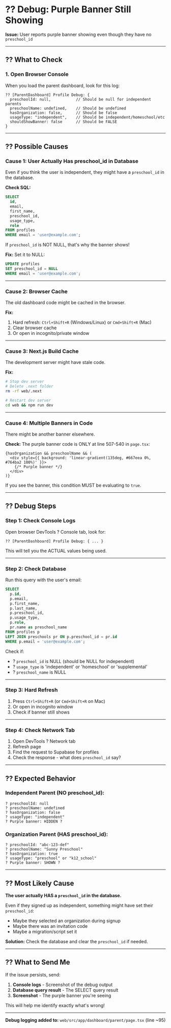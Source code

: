 # ?? Debug: Purple Banner Still Showing

**Issue:** User reports purple banner showing even though they have no `preschool_id`

---

## ?? What to Check

### **1. Open Browser Console**

When you load the parent dashboard, look for this log:
```
?? [ParentDashboard] Profile Debug: {
  preschoolId: null,           // Should be null for independent parents
  preschoolName: undefined,    // Should be undefined
  hasOrganization: false,      // Should be false
  usageType: "independent",    // Should be independent/homeschool/etc
  shouldShowBanner: false      // Should be FALSE
}
```

---

## ?? Possible Causes

### **Cause 1: User Actually Has preschool_id in Database**

Even if you think the user is independent, they might have a `preschool_id` in the database.

**Check SQL:**
```sql
SELECT 
  id,
  email,
  first_name,
  preschool_id,
  usage_type,
  role
FROM profiles
WHERE email = 'user@example.com';
```

If `preschool_id` is NOT NULL, that's why the banner shows!

**Fix:** Set it to NULL:
```sql
UPDATE profiles
SET preschool_id = NULL
WHERE email = 'user@example.com';
```

---

### **Cause 2: Browser Cache**

The old dashboard code might be cached in the browser.

**Fix:**
1. Hard refresh: `Ctrl+Shift+R` (Windows/Linux) or `Cmd+Shift+R` (Mac)
2. Clear browser cache
3. Or open in incognito/private window

---

### **Cause 3: Next.js Build Cache**

The development server might have stale code.

**Fix:**
```bash
# Stop dev server
# Delete .next folder
rm -rf web/.next

# Restart dev server
cd web && npm run dev
```

---

### **Cause 4: Multiple Banners in Code**

There might be another banner elsewhere.

**Check:** The purple banner code is ONLY at line 507-540 in `page.tsx`:
```tsx
{hasOrganization && preschoolName && (
  <div style={{ background: 'linear-gradient(135deg, #667eea 0%, #764ba2 100%)' }}>
    {/* Purple banner */}
  </div>
)}
```

If you see the banner, this condition MUST be evaluating to `true`.

---

## ?? Debug Steps

### **Step 1: Check Console Logs**

Open browser DevTools ? Console tab, look for:
```
?? [ParentDashboard] Profile Debug: { ... }
```

This will tell you the ACTUAL values being used.

---

### **Step 2: Check Database**

Run this query with the user's email:
```sql
SELECT 
  p.id,
  p.email,
  p.first_name,
  p.last_name,
  p.preschool_id,
  p.usage_type,
  p.role,
  pr.name as preschool_name
FROM profiles p
LEFT JOIN preschools pr ON p.preschool_id = pr.id
WHERE p.email = 'user@example.com';
```

Check if:
- ? `preschool_id` is NULL (should be NULL for independent)
- ? `usage_type` is 'independent' or 'homeschool' or 'supplemental'
- ? `preschool_name` is NULL

---

### **Step 3: Hard Refresh**

1. Press `Ctrl+Shift+R` (or `Cmd+Shift+R` on Mac)
2. Or open in incognito window
3. Check if banner still shows

---

### **Step 4: Check Network Tab**

1. Open DevTools ? Network tab
2. Refresh page
3. Find the request to Supabase for profiles
4. Check the response - what does `preschool_id` say?

---

## ?? Expected Behavior

### **Independent Parent (NO preschool_id):**
```
? preschoolId: null
? preschoolName: undefined
? hasOrganization: false
? usageType: "independent"
? Purple banner: HIDDEN ?
```

### **Organization Parent (HAS preschool_id):**
```
? preschoolId: "abc-123-def"
? preschoolName: "Sunny Preschool"
? hasOrganization: true
? usageType: "preschool" or "k12_school"
? Purple banner: SHOWN ?
```

---

## ?? Most Likely Cause

**The user actually HAS a `preschool_id` in the database.**

Even if they signed up as independent, something might have set their `preschool_id`:
- Maybe they selected an organization during signup
- Maybe there was an invitation code
- Maybe a migration/script set it

**Solution:** Check the database and clear the `preschool_id` if needed.

---

## ?? What to Send Me

If the issue persists, send:

1. **Console logs** - Screenshot of the debug output
2. **Database query result** - The SELECT query result
3. **Screenshot** - The purple banner you're seeing

This will help me identify exactly what's wrong!

---

**Debug logging added to:** `web/src/app/dashboard/parent/page.tsx` (line ~95)
